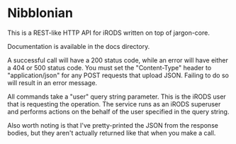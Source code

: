 Nibblonian
==========

This is a REST-like HTTP API for iRODS written on top of jargon-core.

Documentation is available in the docs directory.

A successful call will have a 200 status code, while an error will have either a 404 or 500 status code. You must set the "Content-Type" header to "application/json" for any POST requests that upload JSON. Failing to do so will result in an error message.

All commands take a "user" query string parameter. This is the iRODS user that is requesting the operation. The service runs as an iRODS superuser and performs actions on the behalf of the user specified in the query string.

Also worth noting is that I've pretty-printed the JSON from the response bodies, but they aren't actually returned like that when you make a call.
